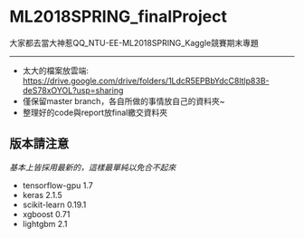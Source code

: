 # ML2018SPRING_finalProject
大家都去當大神惹QQ_NTU-EE-ML2018SPRING_Kaggle競賽期末專題
***
* 太大的檔案放雲端: https://drive.google.com/drive/folders/1LdcR5EPBbYdcC8ltlp83B-deS78xOYOL?usp=sharing
* 僅保留master branch，各自所做的事情放自己的資料夾~
* 整理好的code與report放final繳交資料夾

## 版本請注意 ##
*基本上皆採用最新的，這樣最單純以免合不起來*
- tensorflow-gpu 1.7
- keras 2.1.5
- scikit-learn 0.19.1
- xgboost 0.71
- lightgbm 2.1
